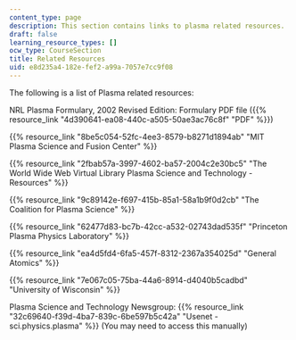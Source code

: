 ```yaml
---
content_type: page
description: This section contains links to plasma related resources.
draft: false
learning_resource_types: []
ocw_type: CourseSection
title: Related Resources
uid: e8d235a4-182e-fef2-a99a-7057e7cc9f08
---
```

The following is a list of Plasma related resources:

NRL Plasma Formulary, 2002 Revised Edition: Formulary PDF file ({{% resource_link "4d390641-ea08-440c-a505-50ae3ac76c8f" "PDF" %}})

{{% resource_link "8be5c054-52fc-4ee3-8579-b8271d1894ab" "MIT Plasma Science and Fusion Center" %}}

{{% resource_link "2fbab57a-3997-4602-ba57-2004c2e30bc5" "The World Wide Web Virtual Library Plasma Science and Technology - Resources" %}}

{{% resource_link "9c89142e-f697-415b-85a1-58a1b9f0d2cb" "The Coalition for Plasma Science" %}}

{{% resource_link "62477d83-bc7b-42cc-a532-02743dad535f" "Princeton Plasma Physics Laboratory" %}}

{{% resource_link "ea4d5fd4-6fa5-457f-8312-2367a354025d" "General Atomics" %}}

{{% resource_link "7e067c05-75ba-44a6-8914-d4040b5cadbd" "University of Wisconsin" %}}

Plasma Science and Technology Newsgroup: {{% resource_link "32c69640-f39d-4ba7-839c-6be597b5c42a" "Usenet - sci.physics.plasma" %}} (You may need to access this manually)
